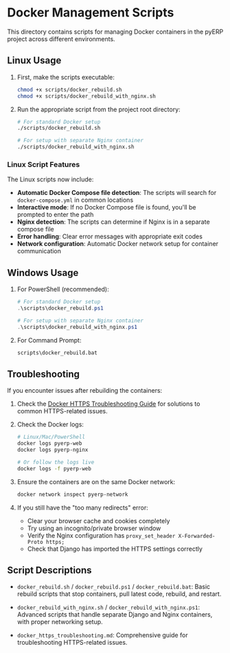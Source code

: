 # Docker Management Scripts

This directory contains scripts for managing Docker containers in the pyERP project across different environments.

## Linux Usage

1. First, make the scripts executable:

   ```bash
   chmod +x scripts/docker_rebuild.sh
   chmod +x scripts/docker_rebuild_with_nginx.sh
   ```

2. Run the appropriate script from the project root directory:

   ```bash
   # For standard Docker setup
   ./scripts/docker_rebuild.sh

   # For setup with separate Nginx container
   ./scripts/docker_rebuild_with_nginx.sh
   ```

### Linux Script Features

The Linux scripts now include:

- **Automatic Docker Compose file detection**: The scripts will search for `docker-compose.yml` in common locations
- **Interactive mode**: If no Docker Compose file is found, you'll be prompted to enter the path
- **Nginx detection**: The scripts can determine if Nginx is in a separate compose file
- **Error handling**: Clear error messages with appropriate exit codes
- **Network configuration**: Automatic Docker network setup for container communication

## Windows Usage

1. For PowerShell (recommended):

   ```powershell
   # For standard Docker setup
   .\scripts\docker_rebuild.ps1

   # For setup with separate Nginx container
   .\scripts\docker_rebuild_with_nginx.ps1
   ```

2. For Command Prompt:

   ```cmd
   scripts\docker_rebuild.bat
   ```

## Troubleshooting

If you encounter issues after rebuilding the containers:

1. Check the [Docker HTTPS Troubleshooting Guide](docker_https_troubleshooting.md) for solutions to common HTTPS-related issues.

2. Check the Docker logs:

   ```bash
   # Linux/Mac/PowerShell
   docker logs pyerp-web
   docker logs pyerp-nginx

   # Or follow the logs live
   docker logs -f pyerp-web
   ```

3. Ensure the containers are on the same Docker network:

   ```bash
   docker network inspect pyerp-network
   ```

4. If you still have the "too many redirects" error:
   - Clear your browser cache and cookies completely
   - Try using an incognito/private browser window
   - Verify the Nginx configuration has `proxy_set_header X-Forwarded-Proto https;`
   - Check that Django has imported the HTTPS settings correctly

## Script Descriptions

- `docker_rebuild.sh` / `docker_rebuild.ps1` / `docker_rebuild.bat`: Basic rebuild scripts that stop containers, pull latest code, rebuild, and restart.

- `docker_rebuild_with_nginx.sh` / `docker_rebuild_with_nginx.ps1`: Advanced scripts that handle separate Django and Nginx containers, with proper networking setup.

- `docker_https_troubleshooting.md`: Comprehensive guide for troubleshooting HTTPS-related issues. 